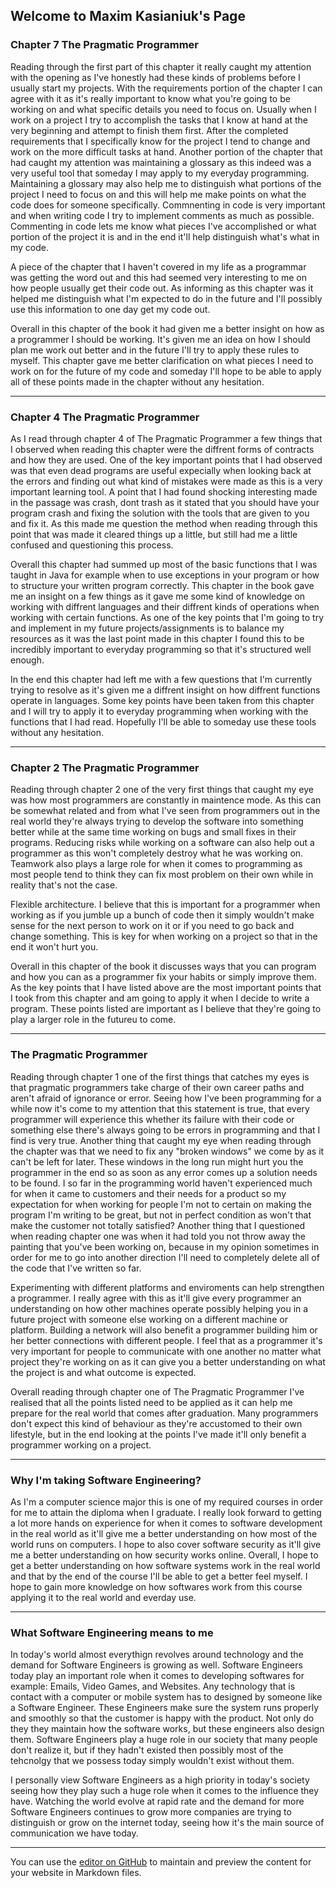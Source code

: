 ## Welcome to Maxim Kasianiuk's Page

### Chapter 7 The Pragmatic Programmer
Reading through the first part of this chapter it really caught my attention with the opening as I've honestly had these kinds of problems before I usually start my projects. With the requirements portion of the chapter I can agree with it as it's really important to know what you're going to be working on and what specific details you need to focus on. Usually when I work on a project I try to accomplish the tasks that I know at hand at the very beginning and attempt to finish them first. After the completed requirements that I specifically know for the project I tend to change and work on the more difficult tasks at hand. Another portion of the chapter that had caught my attention was maintaining a glossary as this indeed was a very useful tool that someday I may apply to my everyday programming. Maintaining a glossary may also help me to distinguish what portions of the project I need to focus on and this will help me make points on what the code does for someone specifically. Commnenting in code is very important and when writing code I try to implement comments as much as possible. Commenting in code lets me know what pieces I've accomplished or what portion of the project it is and in the end it'll help distinguish what's what in my code. 

A piece of the chapter that I haven't covered in my life as a programmar was getting the word out and this had seemed very interesting to me on how people usually get their code out. As informing as this chapter was it helped me distinguish what I'm expected to do in the future and I'll possibly use this information to one day get my code out.

Overall in this chapter of the book it had given me a better insight on how as a programmer I should be working. It's given me an idea on how I should plan me work out better and in the future I'll try to apply these rules to myself. This chapter gave me better clarification on what pieces I need to work on for the future of my code and someday I'll hope to be able to apply all of these points made in the chapter without any hesitation. 

------------------------------------------------------------------------------------------------------------------------------------------
### Chapter 4 The Pragmatic Programmer
As I read through chapter 4 of The Pragmatic Programmer a few things that I observed when reading this chapter were the diffrent forms of contracts and how they are used. One of the key important points that I had observed was that even dead programs are useful expecially when looking back at the errors and finding out what kind of mistakes were made as this is a very important learning tool. A point that I had found shocking interesting made in the passage was crash, dont trash as it stated that you should have your program crash and fixing the solution with the tools that are given to you and fix it. As this made me question the method when reading through this point that was made it cleared things up a little, but still had me a little confused and questioning this process. 

Overall this chapter had summed up most of the basic functions that I was taught in Java for example when to use exceptions in your program or how to structure your written program correctly. This chapter in the book gave me an insight on a few things as it gave me some kind of knowledge on working with diffrent languages and their diffrent kinds of operations when working with certain functions. As one of the key points that I'm going to try and implement in my future projects/assignments is to balance my resources as it was the last point made in this chapter I found this to be incredibly important to everyday programming so that it's structured well enough.

In the end this chapter had left me with a few questions that I'm currently trying to resolve as it's given me a diffrent insight on how diffrent functions operate in languages. Some key points have been taken from this chapter and I will try to apply it to everyday programming when working with the functions that I had read. Hopefully I'll be able to someday use these tools without any hesitation.


------------------------------------------------------------------------------------------------------------------------------------------

### Chapter 2 The Pragmatic Programmer
Reading through chapter 2 one of the very first things that caught my eye was how most programmers are constantly in maintence mode. As this can be somewhat related and from what I've seen from programmers out in the real world they're always trying to develop the software into something better while at the same time working on bugs and small fixes in their programs. Reducing risks while working on a software can also help out a programmer as this won't completely destroy what he was working on. Teamwork also plays a large role for when it comes to programming as most people tend to think they can fix most problem on their own while in reality that's not the case. 

Flexible architecture. I believe that this is important for a programmer when working as if you jumble up a bunch of code then it simply wouldn't make sense for the next person to work on it or if you need to go back and change something. This is key for when working on a project so that in the end it won't hurt you. 

Overall in this chapter of the book it discusses ways that you can program and how you can as a programmer fix your habits or simply improve them. As the key points that I have listed above are the most important points that I took from this chapter and am going to apply it when I decide to write a program. These points listed are important as I believe that they're going to play a larger role in the futureu to come. 

------------------------------------------------------------------------------------------------------------------------------------------
### The Pragmatic Programmer
Reading through chapter 1 one of the first things that catches my eyes is that pragmatic programmers take charge of their own career paths and aren't afraid of ignorance or error. Seeing how I've been programming for a while now it's come to my attention that this statement is true, that every programmer will experience this whether its failure with their code or something else there's always going to be errors in programming and that I find is very true. Another thing that caught my eye when reading through the chapter was that we need to fix any "broken windows" we come by as it can't be left for later. These windows in the long run might hurt you the programmer in the end so as soon as any error comes up a solution needs to be found. I so far in the programming world haven't experienced much for when it came to customers and their needs for a product so my expectation for when working for people I'm not to certain on making the program I'm writing to be great, but not in perfect condition as won't that make the customer not totally satisfied? Another thing that I questioned when reading chapter one was when it had told you not throw away the painting that you've been working on, because in my opinion sometimes in order for me to go into another direction I'll need to completely delete all of the code that I've written so far.

Experimenting with different platforms and enviroments can help strengthen a programmer. I really agree with this as it'll give every programmer an understanding on how other machines operate possibly helping you in a future project with someone else working on a different machine or platform. Building a network will also benefit a programmer building him or her better connections with different people. I feel that as a programmer it's very important for people to communicate with one another no matter what project they're working on as it can give you a better understanding on what the project is and what outcome is expected.

Overall reading through chapter one of The Pragmatic Programmer I've realised that all the points listed need to be applied as it can help me prepare for the real world that comes after graduation. Many programmers don't expect this kind of behaviour as they're accustomed to their own lifestyle, but in the end looking at the points I've made it'll only benefit a programmer working on a project.

------------------------------------------------------------------------------------------------------------------------------------------
### Why I'm taking Software Engineering?
As I'm a computer science major this is one of my required courses in order for me to attain the diploma when I graduate. I really look forward to getting a lot more hands on experience for when it comes to software development in the real world as it'll give me a better understanding on how most of the world runs on computers. I hope to also cover software security as it'll give me a better understanding on how security works online.
Overall, I hope to get a better understanding on how software systems work in the real world and that by the end of the course I'll be able to get a better feel myself. I hope to gain more knowledge on how softwares work from this course applying it to the real world and everday use.

------------------------------------------------------------------------------------------------------------------------------------------

### What Software Engineering means to me
In today's world almost everythign revolves around technology and the demand for Software Engineers is growing as well. Software Engineers today play an important role when it comes to developing softwares for example: Emails, Video Games, and Websites. Any technology that is contact with a computer or mobile system has to designed by someone like a Software Engineer. These Engineers make sure the system runs properly and smoothly so that the customer is happy with the product. Not only do they they maintain how the software works, but these engineers also design them. Software Engineers play a huge role in our society that many people don't realize it, but if they hadn't existed then possibly most of the tehcnolgy that we possess today simply wouldn't exist without them. 

I personally view Software Engineers as a high priority in today's society seeing how they play such a huge role when it comes to the influence they have. Watching the world evolve at rapid rate and the demand for more Software Engineers continues to grow more companies are trying to distinguish or grow on the internet today, seeing how it's the main source of communication we have today.


------------------------------------------------------------------------------------------------------------------------------------------

You can use the [editor on GitHub](https://github.com/maxim9898/maxim9898.github.io/edit/master/index.md) to maintain and preview the content for your website in Markdown files.
